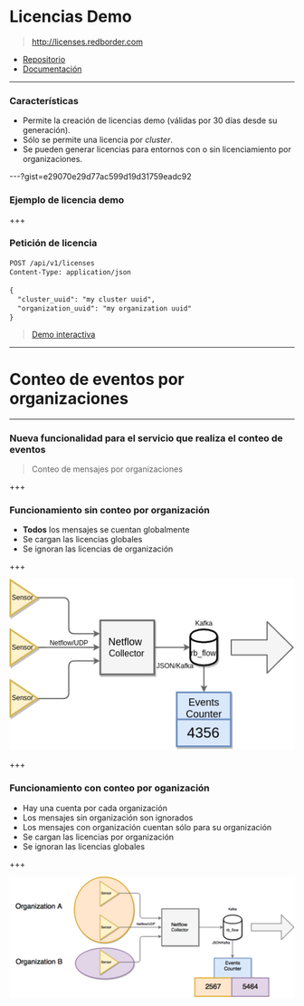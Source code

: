 # Licencias Demo

> http://licenses.redborder.com

- [Repositorio](https://github.com/redBorder/license-generator)
- [Documentación](https://redborder.github.io/license-generator)

---

### Características

- Permite la creación de licencias demo (válidas por 30 días desde su generación).
- Sólo se permite una licencia por _cluster_.
- Se pueden generar licencias para entornos con o sin licenciamiento por
organizaciones.

---?gist=e29070e29d77ac599d19d31759eadc92

### Ejemplo de licencia demo

+++

### Petición de licencia

```
POST /api/v1/licenses
Content-Type: application/json

{
  "cluster_uuid": "my cluster uuid",
  "organization_uuid": "my organization uuid"
}
```

> [Demo interactiva](http://crunner.redborder.lan:3030)

---

# Conteo de eventos por organizaciones

---

### Nueva funcionalidad para el servicio que realiza el conteo de eventos

> Conteo de mensajes por organizaciones

+++

### Funcionamiento sin conteo por organización

- **Todos** los mensajes se cuentan globalmente
- Se cargan las licencias globales
- Se ignoran las licencias de organización

+++

![](images/fig01.png)

+++

### Funcionamiento con conteo por oganización

- Hay una cuenta por cada organización
- Los mensajes sin organización son ignorados
- Los mensajes con organización cuentan sólo para su organización
- Se cargan las licencias por organización
- Se ignoran las licencias globales

+++

![](images/fig02.png)
